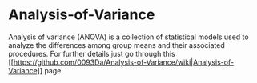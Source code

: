 # Analysis-of-Variance
Analysis of variance (ANOVA) is a collection of statistical models used to analyze the differences among group means and their associated procedures. For further details just go through this [[https://github.com/0093Da/Analysis-of-Variance/wiki|Analysis-of-Variance]] page
